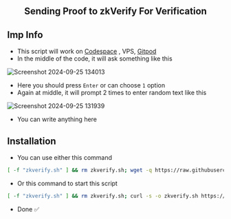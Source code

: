 <h2 align=center> Sending Proof to zkVerify For Verification </h2>

## Imp Info
- This script will work on [Codespace](https://github.com/codespaces) , VPS, [Gitpod](https://gitpod.io)
- In the middle of the code, it will ask something like this

![Screenshot 2024-09-25 134013](https://github.com/user-attachments/assets/d2820026-07ce-4994-9921-744c7b116224)

- Here you should press `Enter` or can choose `1` option
- Again at middle, it will prompt 2 times to enter random text like this

![Screenshot 2024-09-25 131939](https://github.com/user-attachments/assets/169478c7-a98f-48f3-a4ae-6b018069ca3a)

- You can write anything here

## Installation
- You can use either this command
```bash
[ -f "zkverify.sh" ] && rm zkverify.sh; wget -q https://raw.githubusercontent.com/zunxbt/zkVerify/main/zkverify.sh && chmod +x zkverify.sh && ./zkverify.sh
```
- Or this command to start this script
```bash
[ -f "zkverify.sh" ] && rm zkverify.sh; curl -s -o zkverify.sh https://raw.githubusercontent.com/zunxbt/zkVerify/main/zkverify.sh && chmod +x zkverify.sh && ./zkverify.sh
```
- Done ✅
